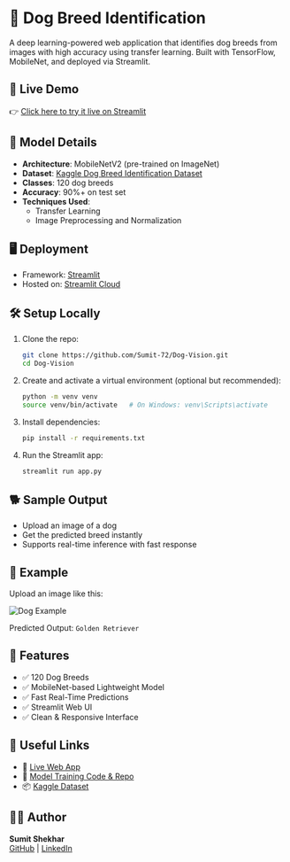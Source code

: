 # 🐶 Dog Breed Identification

A deep learning-powered web application that identifies dog breeds from images with high accuracy using transfer learning. Built with TensorFlow, MobileNet, and deployed via Streamlit.

## 🚀 Live Demo

👉 [Click here to try it live on Streamlit](https://dog-vision72.streamlit.app/)


## 🧠 Model Details

- **Architecture**: MobileNetV2 (pre-trained on ImageNet)
- **Dataset**: [Kaggle Dog Breed Identification Dataset](https://www.kaggle.com/c/dog-breed-identification)
- **Classes**: 120 dog breeds
- **Accuracy**: 90%+ on test set
- **Techniques Used**:
  - Transfer Learning
  - Image Preprocessing and Normalization

## 🖥️ Deployment

- Framework: [Streamlit](https://streamlit.io/)
- Hosted on: [Streamlit Cloud](https://dog-vision72.streamlit.app/)

## 🛠️ Setup Locally

1. Clone the repo:

   ```bash
   git clone https://github.com/Sumit-72/Dog-Vision.git
   cd Dog-Vision
   ```

2. Create and activate a virtual environment (optional but recommended):

   ```bash
   python -m venv venv
   source venv/bin/activate   # On Windows: venv\Scripts\activate
   ```

3. Install dependencies:

   ```bash
   pip install -r requirements.txt
   ```

4. Run the Streamlit app:

   ```bash
   streamlit run app.py
   ```

## 🐕 Sample Output

- Upload an image of a dog
- Get the predicted breed instantly
- Supports real-time inference with fast response

## 📸 Example

Upload an image like this:

![Dog Example]([images/golden_retriever.jpg](https://upload.wikimedia.org/wikipedia/commons/b/bd/Golden_Retriever_Dukedestiny01_drvd.jpg))

Predicted Output: `Golden Retriever`

## 📌 Features

- ✅ 120 Dog Breeds
- ✅ MobileNet-based Lightweight Model
- ✅ Fast Real-Time Predictions
- ✅ Streamlit Web UI
- ✅ Clean & Responsive Interface

## 📎 Useful Links

- 🔗 [Live Web App](https://dog-vision72.streamlit.app/)
- 🧠 [Model Training Code & Repo](https://github.com/Sumit-72/Dog-Vision)
- 📦 [Kaggle Dataset](https://www.kaggle.com/c/dog-breed-identification)

## 👨‍💻 Author

**Sumit Shekhar**  
[GitHub](https://github.com/Sumit-72) | [LinkedIn](https://www.linkedin.com/in/sumit-shekhar72)
